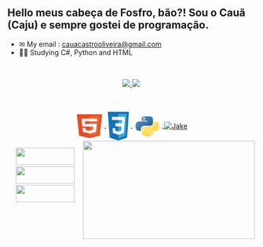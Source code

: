 ## Hello meus cabeça de Fosfro, bão?! Sou o Cauã (Caju) e sempre gostei de programação.


- ✉ My email : cauacastrooliveira@gmail.com
- 👨‍💻 Studying C#, Python and HTML 

##

 <br>

<div align="center">
  <a href="https://github.com/Piochidafa">
  <img height="140em" src="https://github-readme-stats.vercel.app/api?username=Piochidafa&show_icons=true&theme=blue-green&include_all_commits=true&count_private=true"/>
  <img height="140em" src="https://github-readme-stats.vercel.app/api/top-langs/?username=Piochidafa&layout=compact&langs_count=7&theme=blue-green"/>
</div>

  ##
 <div align="center"> 
  <div style="display: inline_block"><br>

  <img align="center" alt="Cauã-html" height="50" width="60" src="https://raw.githubusercontent.com/devicons/devicon/master/icons/html5/html5-original.svg">
  <img align="center" alt="Cauã-CSS" height="60" width="50" src="https://raw.githubusercontent.com/devicons/devicon/master/icons/css3/css3-original.svg">
  
  <img align="center" alt="Cauã-Python" height="50" width="60" src="https://raw.githubusercontent.com/devicons/devicon/master/icons/python/python-original.svg">
  <img align="center" alt="Jake" height="50" width="60" src="https://img.icons8.com/doodle/344/jake.svg">
  <img align="right" src="https://c.tenor.com/jNi9LjM-dAQAAAAC/fire-force-anime.gif" height="200" width="350"> 

 </div>
  
 </div>
  

 <div align="center"> 
   <div style="display: inline_block">

   <p align="center">

   <a href="https://www.instagram.com/c44ju_/" target="_blank"/><img src="https://img.shields.io/badge/-Instagram-%23E4405F?style=for-the-badge&logo=instagram&logoColor=white" target="_blank" height="35" width="120" ></a>	  
   <a href = "cauacastrooliveira@gmail.com"><img src="https://img.shields.io/badge/-Gmail-%23333?style=for-the-badge&logo=gmail&logoColor=white" target="_blank" height="35" width="120"></a>
   <a href="https://www.linkedin.com/in/cauã-carvalho-339527230/" target="_blank"><img src="https://img.shields.io/badge/-LinkedIn-%230077B5?style=for-the-badge&logo=linkedin&logoColor=white" target="_blank" height="35" width="120"></a> 


   </p>





  </div>
</div>

##
